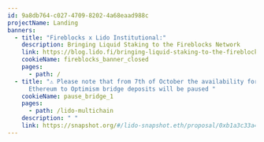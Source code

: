 ```yaml
---
id: 9a8db764-c027-4709-8202-4a68eaad988c
projectName: Landing
banners:
  - title: "Fireblocks x Lido Institutional:"
    description: Bringing Liquid Staking to the Fireblocks Network
    link: https://blog.lido.fi/bringing-liquid-staking-to-the-fireblocks-network/
    cookieName: fireblocks_banner_closed
    pages:
      - path: /
  - title: "⚠️ Please note that from 7th of October the availability for wstETH
      Ethereum to Optimism bridge deposits will be paused "
    cookieName: pause_bridge_1
    pages:
      - path: /lido-multichain
    description: " "
    link: https://snapshot.org/#/lido-snapshot.eth/proposal/0xb1a3c33a4911712770c351504bac0499611ceb0faff248eacb1e96354f8e21e8
---
```

